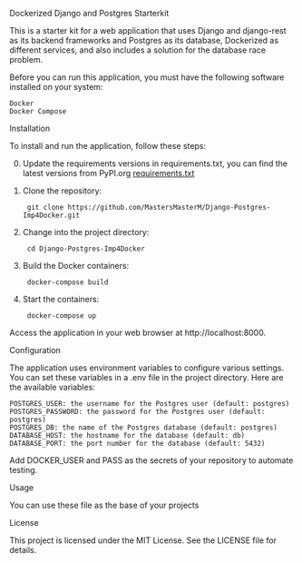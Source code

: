 Dockerized Django and Postgres Starterkit

This is a starter kit for a web application that uses Django and django-rest as its backend frameworks and Postgres as its database, Dockerized as different services, and also includes a solution for the database race problem.

Before you can run this application, you must have the following software installed on your system:

    Docker
    Docker Compose

Installation


To install and run the application, follow these steps:

0. Update the requirements versions in requirements.txt, you can find the latest versions from PyPI.org
[requirements.txt](https://raw.githubusercontent.com/MastersMasterM/Django-Postgres-Imp4Docker/main/requirements.txt)

1. Clone the repository:

        git clone https://github.com/MastersMasterM/Django-Postgres-Imp4Docker.git

2. Change into the project directory:

        cd Django-Postgres-Imp4Docker

3. Build the Docker containers:

        docker-compose build
        
4. Start the containers:

        docker-compose up

Access the application in your web browser at http://localhost:8000.

Configuration

The application uses environment variables to configure various settings. You can set these variables in a .env file in the project directory. Here are the available variables:

    POSTGRES_USER: the username for the Postgres user (default: postgres)
    POSTGRES_PASSWORD: the password for the Postgres user (default: postgres)
    POSTGRES_DB: the name of the Postgres database (default: postgres)
    DATABASE_HOST: the hostname for the database (default: db)
    DATABASE_PORT: the port number for the database (default: 5432)
    
 Add DOCKER_USER and PASS as the secrets of your repository to automate testing.

Usage

You can use these file as the base of your projects


License

This project is licensed under the MIT License. See the LICENSE file for details.
